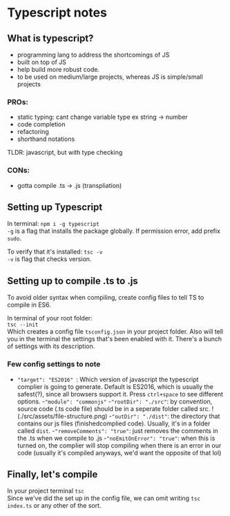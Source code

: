 # Typescript notes

## What is typescript?
- programming lang to address the shortcomings of JS
- built on top of JS
- help build more robust code.
- to be used on medium/large projects, whereas JS is simple/small projects

### PROs:
- static typing: cant change variable type ex string -> number
- code completion
- refactoring
- shorthand notations

TLDR: javascript, but with type checking

### CONs:
- gotta compile .ts -> .js (transpliation)

## Setting up Typescript
In terminal:
`npm i -g typescript`  
`-g` is a flag that installs the package globally. If permission error, add prefix `sudo`.

To verify that it's installed:
`tsc -v`  
`-v` is flag that checks version.

## Setting up to compile .ts to .js  
To avoid older syntax when compiling, create config files to tell TS to compile in ES6.

In terminal of your root folder:  
`tsc --init`  
Which creates a config file `tsconfig.json` in your project folder. Also will tell you in the terminal the settings that's been enabled with it. There's a bunch of settings with its description.

### Few config settings to note
- `"target": "ES2016" `: Which version of javascript the typescript complier is going to generate. Default is ES2016, which is usually the safest(?), since all browsers support it. Press `ctrl+space` to see different options.
-`"module": "commonjs"`
-`"rootDir": "./src"`: by convention, source code (.ts code file) should be in a seperate folder called src. 
!(./src/assets/file-structure.png)
-`"outDir": "./dist"`: the directory that contains our js files (finishedcomplied code). Usually, it's in a folder called `dist`.
-`"removeComments": "true"`: just removes the comments in the .ts when we compile to .js
-`"noEmitOnError": "true"`: when this is turned on, the complier will stop compiling when there is an error in our code (usually it's compiled anyways, we'd want the opposite of that lol)

## Finally, let's compile
In your project terminal
`tsc`  
Since we've did the set up in the config file, we can omit writing `tsc index.ts` or any other of the sort.
